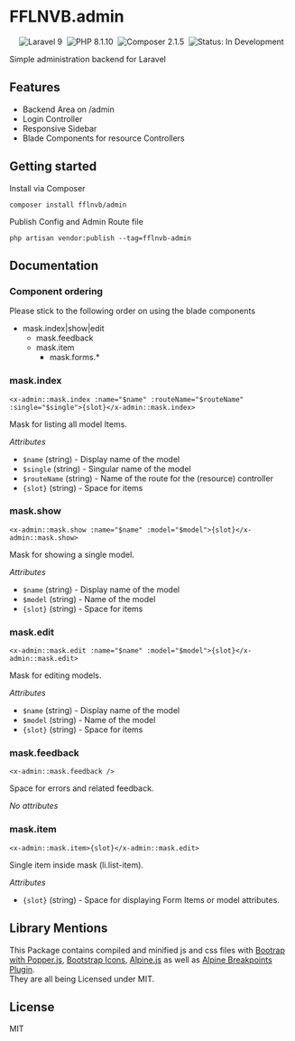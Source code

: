 # FFLNVB.admin

<p align="center">
<img src="https://img.shields.io/badge/Laravel%20-9.26.1-red.svg?logo=laravel" alt="Laravel 9">&nbsp;
<img src="https://img.shields.io/badge/PHP-8.1.10-blue.svg?logo=php" alt="PHP 8.1.10">&nbsp;
<img src="https://img.shields.io/badge/Composer-2.1.5-9cf.svg?logo=composer" alt="Composer 2.1.5">&nbsp;
<img src="https://img.shields.io/badge/Status-In%20development-yellow.svg" alt="Status: In Development">
</p>

Simple administration backend for Laravel

## Features
- Backend Area on /admin
- Login Controller
- Responsive Sidebar
- Blade Components for resource Controllers

## Getting started
Install via Composer

```Shell
composer install fflnvb/admin
```

Publish Config and Admin Route file

```Shell
php artisan vendor:publish --tag=fflnvb-admin
```

## Documentation

### Component ordering
Please stick to the following order on using the blade components
- mask.index|show|edit
    - mask.feedback
    - mask.item
        - mask.forms.*


### mask.index
```Blade
<x-admin::mask.index :name="$name" :routeName="$routeName" :single="$single">{slot}</x-admin::mask.index>
```

Mask for listing all model Items.

*Attributes*

- `$name` (string) - Display name of the model
- `$single` (string) - Singular name of the model
- `$routeName` (string) - Name of the route for the (resource) controller
- `{slot}` (string) - Space for items


### mask.show
```Blade
<x-admin::mask.show :name="$name" :model="$model">{slot}</x-admin::mask.show>
```

Mask for showing a single model.

*Attributes*

- `$name` (string) - Display name of the model
- `$model` (string) - Name of the model
- `{slot}` (string) - Space for items


### mask.edit
```Blade
<x-admin::mask.edit :name="$name" :model="$model">{slot}</x-admin::mask.edit>
```

Mask for editing models.

*Attributes*

- `$name` (string) - Display name of the model
- `$model` (string) - Name of the model
- `{slot}` (string) - Space for items

### mask.feedback
```Blade
<x-admin::mask.feedback />
```

Space for errors and related feedback.

*No attributes*


### mask.item
```Blade
<x-admin::mask.item>{slot}</x-admin::mask.edit>
```

Single item inside mask (li.list-item).

*Attributes*

- `{slot}` (string) - Space for displaying Form Items or model attributes.

## Library Mentions
This Package contains compiled and minified js and css files with [Bootrap with Popper.js](https://www.npmjs.com/package/bootstrap), [Bootstrap Icons](https://www.npmjs.com/package/bootstrap-icons), [Alpine.js](https://www.npmjs.com/package/alpinejs) as well as [Alpine Breakpoints Plugin](https://www.npmjs.com/package/alpinejs-breakpoints).  
They are all being Licensed under MIT.

## License
MIT

